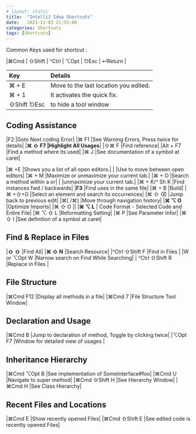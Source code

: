 ```yaml
---
# layout: static
title:  "IntelliJ Idea Shortcuts"
date:   2021-11-03 21:55:00
categories: Shortcuts
tags: [Shortcuts]
---
```

Common Keys used for shortcut :

|⌘Cmd | ⇧Shift | ^Ctrl | ⌥Opt | ⎋Esc | ↵Return |

| Key | Details | 
| :---| :---    |      
|⌘ + E            |Move to the last location you edited.|
|⌘  + 1        |It activates the quick fix.|
|⇧Shift ⎋Esc | to hide a tool window|


## Coding Assistance

|F2           |Goto Next coding Error|
|⌘ F1         |See Warning Errors, Press twice for details|
|**⌘ ⇧ F7       |Highlight All Usages**|
|⇧⌘ F         |Find reference|
|Alt + F7     |Find a method where its used|
|⌘ J          |See documentation of a symbol at caret|

|⌘  +E        |Shows you a list of all open editors.|
|             |Use to move between open editors|
|⌘  + M       |Maximize or unmaximize your current tab.|
|⌘  + O       |Search a method within a  or|
|             |unmaximize your current tab.|
|⌘ + K/^ Sh K |Find instances fwd / backwards|
|**F3**           |Find uses in the same file|
|⌘  + B       |Build|
|⌘  +⇧+G      |Select an element and search its occurrences|
|⌘ ⇧ ⌫          |Jump back to previous edit|
|⌘[ /⌘]       |Move through navigation history|
|**⌘ ⌥ O**     |Optimize Imports|
|⌘  ⇧ O      ||
|**⌘  ⌥ L**  | Code Format - Selected Code and Entire File|
|⌘  ⌥  ⇧ L    |Reformatting Setting|
|⌘ P         |See Parameter Infor|
|⌘ ⇧ I        |See definition of a symbol at caret|


## Find & Replace in Files

|**⇧ ⇧**       |Find All| 
|**⌘  ⇧ N**    |Search Resource|
|^Ctrl ⇧Shift F |Find in Files |
|W or ⌥Opt W    |Narrow search on Find While Searching|
| ^Ctrl ⇧Shift R   |Replace in Files |

## File Structure

|⌘Cmd  F12      |Display all methods in a file|
|⌘Cmd  7        |File Structure Tool Window|

## Declaration and Usage

|⌘Cmd B         |Jump to declaration of method, Toggle by clicking twice|
|⌥Opt F7        |Window for detailed view of usages  |

## Inheritance Hierarchy

|⌘Cmd ⌥Opt B        |See implementation of SomeInterface#foo|
|⌘Cmd U             |Navigate to super method|
|⌘Cmd  ⇧Shift H     |See Hierarchy Window|
|⌘Cmd H             |See Class Hierarchy|

## Recent Files and Locations

|⌘Cmd E             |Show recently opened Files|
|⌘Cmd ⇧Shift E             |See edited code is recently opened Files|




<!-- <table>
  <tr>
    <th>Key Combination</th>
    <th>Details</th>
  </tr>
{% for individual_shortcut in site.data.shortcuts %}
  <tr>
    <td> {{ individual_shortcut.keys }} </td>
    <td> {{ individual_shortcut.shortcut }} </td>
  </tr>
{% endfor %}

</table> -->

<!-- <ul>
{% for shortcut in site.data.shortcuts %}
  <li>
      {{ shortcut.keys }}
      {{ shortcut.shortcut }}
  </li>
{% endfor %}
</ul> -->